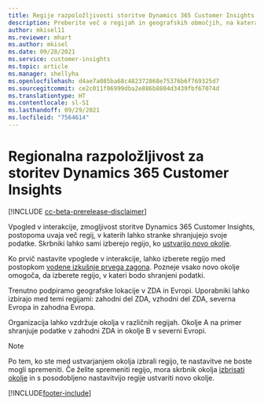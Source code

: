 ```yaml
---
title: Regije razpoložljivosti storitve Dynamics 365 Customer Insights
description: Preberite več o regijah in geografskih območjih, na katera se uvaja storitev.
author: mkisel11
ms.reviewer: mhart
ms.author: mkisel
ms.date: 09/28/2021
ms.service: customer-insights
ms.topic: article
ms.manager: shellyha
ms.openlocfilehash: d4ae7a085ba68c482372868e75376b6f769325d7
ms.sourcegitcommit: ce2c011f06999dba2e886b8804d3439fbf67074d
ms.translationtype: HT
ms.contentlocale: sl-SI
ms.lasthandoff: 09/29/2021
ms.locfileid: "7564614"
---
```

# <a name="regional-availability-for-dynamics-365-customer-insights"></a>Regionalna razpoložljivost za storitev Dynamics 365 Customer Insights

[!INCLUDE [cc-beta-prerelease-disclaimer](includes/cc-beta-prerelease-disclaimer.md)]

Vpogled v interakcije, zmogljivost storitve Dynamics 365 Customer Insights, postopoma uvaja več regij, v katerih lahko stranke shranjujejo svoje podatke. Skrbniki lahko sami izberejo regijo, ko [ustvarijo novo okolje](manage-environments-workspaces.md#create-an-environment). 

Ko prvič nastavite vpoglede v interakcije, lahko izberete regijo med postopkom [vodene izkušnje prvega zagona](quickstart.md). Pozneje vsako novo okolje omogoča, da izberete regijo, v kateri bodo shranjeni podatki.

Trenutno podpiramo geografske lokacije v ZDA in Evropi. Uporabniki lahko izbirajo med temi regijami: zahodni del ZDA, vzhodni del ZDA, severna Evropa in zahodna Evropa.

Organizacija lahko vzdržuje okolja v različnih regijah. Okolje A na primer shranjuje podatke v zahodni ZDA in okolje B v severni Evropi.

> [!NOTE]
> Po tem, ko ste med ustvarjanjem okolja izbrali regijo, te nastavitve ne boste mogli spremeniti. Če želite spremeniti regijo, mora skrbnik okolja [izbrisati okolje](manage-environments-workspaces.md#delete-an-environment) in s posodobljeno nastavitvijo regije ustvariti novo okolje.


[!INCLUDE[footer-include](../includes/footer-banner.md)]
